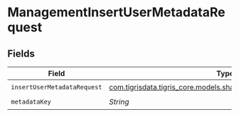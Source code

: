 # ManagementInsertUserMetadataRequest


## Fields

| Field                                                                                                                  | Type                                                                                                                   | Required                                                                                                               | Description                                                                                                            |
| ---------------------------------------------------------------------------------------------------------------------- | ---------------------------------------------------------------------------------------------------------------------- | ---------------------------------------------------------------------------------------------------------------------- | ---------------------------------------------------------------------------------------------------------------------- |
| `insertUserMetadataRequest`                                                                                            | [com.tigrisdata.tigris_core.models.shared.InsertUserMetadataRequest](../../models/shared/InsertUserMetadataRequest.md) | :heavy_check_mark:                                                                                                     | N/A                                                                                                                    |
| `metadataKey`                                                                                                          | *String*                                                                                                               | :heavy_check_mark:                                                                                                     | N/A                                                                                                                    |